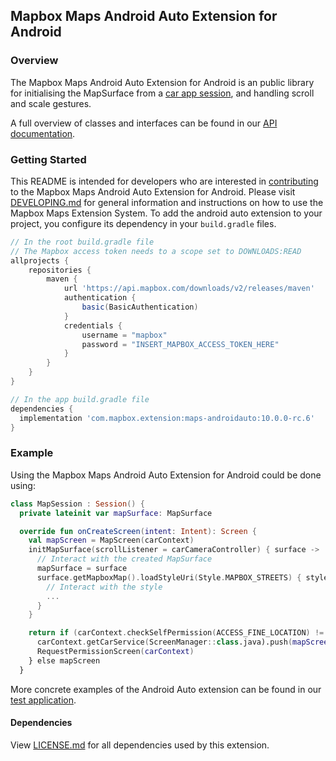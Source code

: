 ## Mapbox Maps Android Auto Extension for Android

### Overview

The Mapbox Maps Android Auto Extension for Android is an public library for initialising the MapSurface from a [car app session](https://developer.android.com/reference/androidx/car/app/Session), and handling scroll and scale gestures.

A full overview of classes and interfaces can be found in our [API documentation](https://docs.mapbox.com/android/beta/maps/guides/).

### Getting Started

This README is intended for developers who are interested in [contributing](https://github.com/mapbox/mapbox-maps-android/blob/master/CONTRIBUTING.md) to the Mapbox Maps Android Auto Extension for Android. Please visit [DEVELOPING.md](https://github.com/mapbox/mapbox-maps-android/blob/master/DEVELOPING.md) for general information and instructions on how to use the Mapbox Maps Extension System. To add the android auto extension to your project, you configure its dependency in your `build.gradle` files.

```groovy
// In the root build.gradle file
// The Mapbox access token needs to a scope set to DOWNLOADS:READ
allprojects {
    repositories {
        maven {
            url 'https://api.mapbox.com/downloads/v2/releases/maven'
            authentication {
                basic(BasicAuthentication)
            }
            credentials {
                username = "mapbox"
                password = "INSERT_MAPBOX_ACCESS_TOKEN_HERE"
            }
        }
    }
}

// In the app build.gradle file
dependencies {
  implementation 'com.mapbox.extension:maps-androidauto:10.0.0-rc.6'
}
```

### Example

Using the Mapbox Maps Android Auto Extension for Android could be done using:

```kotlin
class MapSession : Session() {
  private lateinit var mapSurface: MapSurface

  override fun onCreateScreen(intent: Intent): Screen {
    val mapScreen = MapScreen(carContext)
    initMapSurface(scrollListener = carCameraController) { surface ->
      // Interact with the created MapSurface
      mapSurface = surface
      surface.getMapboxMap().loadStyleUri(Style.MAPBOX_STREETS) { style ->
        // Interact with the style
        ...
      }
    }

    return if (carContext.checkSelfPermission(ACCESS_FINE_LOCATION) != PERMISSION_GRANTED) {
      carContext.getCarService(ScreenManager::class.java).push(mapScreen)
      RequestPermissionScreen(carContext)
    } else mapScreen
  }
```

More concrete examples of the Android Auto extension can be found in our [test application](https://github.com/mapbox/mapbox-maps-android/tree/master/android-auto-app/src/main/java/com/mapbox/maps/testapp/auto).

#### Dependencies

View [LICENSE.md](LICENSE.md) for all dependencies used by this extension.
